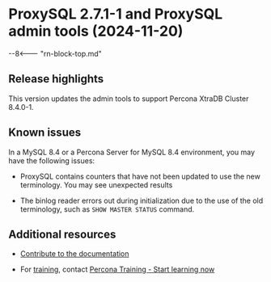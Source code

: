 # ProxySQL 2.7.1-1 and ProxySQL admin tools (2024-11-20)

--8<--- "rn-block-top.md"

## Release highlights

This version updates the admin tools to support Percona XtraDB Cluster 8.4.0-1.

## Known issues

In a MySQL 8.4 or a Percona Server for MySQL 8.4 environment, you may have the following issues:

* ProxySQL contains counters that have not been updated to use the new terminology. You may see unexpected results

* The binlog reader errors out during initialization due to the use of the old terminology, such as `SHOW MASTER STATUS` command.

## Additional resources

- [Contribute to the documentation](https://github.com/percona/proxysql-admin-tool-doc/blob/main/contributing.md)

- For [training](https://www.percona.com/training), contact [Percona Training - Start learning now](https://learn.percona.com/contact-me)